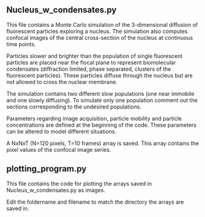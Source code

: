 ## Nucleus_w_condensates.py

This file contains a Monte Carlo simulation of the 3-dimensional diffusion of fluorescent particles exploring a nucleus. The simulation also computes confocal images of the central cross-section of the nucleus at continuous time points.

Particles slower and brighter than the population of single fluorescent particles are placed near the flocal plane to represent biomolecular condensates (diffraction limited, phase separated, clusters of the fluorescent particles). These particles diffuse through the nucleus but are not allowed to cross the nuclear membrane.

The simulation contains two different slow populations (one near immobile and one slowly diffusing). To simulate only one population comment out the sections corresponding to the undesired populations.

Parameters regarding image acquisition, particle mobility and particle concentrations are defined at the beginning of the code. These parameters can be altered to model different situations.

A NxNxT (N=120 pixels, T=10 frames) array is saved. This array contains the pixel values of the confocal image series.

## plotting_program.py

This file contains the code for plotting the arrays saved in Nucleus_w_condensates.py as images. 

Edit the foldername and filename to match the directory the arrays are saved in. 
